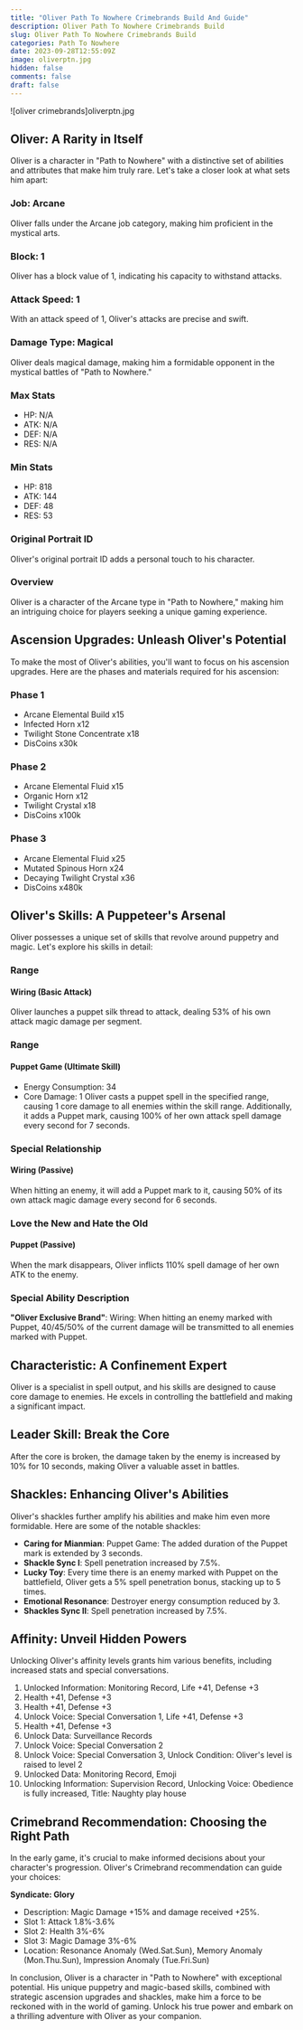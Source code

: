 ```yaml
---
title: "Oliver Path To Nowhere Crimebrands Build And Guide"
description: Oliver Path To Nowhere Crimebrands Build
slug: Oliver Path To Nowhere Crimebrands Build 
categories: Path To Nowhere
date: 2023-09-28T12:55:09Z
image: oliverptn.jpg
hidden: false
comments: false
draft: false
---
```


![oliver crimebrands]oliverptn.jpg

## Oliver: A Rarity in Itself

Oliver is a character in "Path to Nowhere" with a distinctive set of abilities and attributes that make him truly rare. Let's take a closer look at what sets him apart:

### Job: Arcane
Oliver falls under the Arcane job category, making him proficient in the mystical arts.

### Block: 1
Oliver has a block value of 1, indicating his capacity to withstand attacks.

### Attack Speed: 1
With an attack speed of 1, Oliver's attacks are precise and swift.

### Damage Type: Magical
Oliver deals magical damage, making him a formidable opponent in the mystical battles of "Path to Nowhere."

### Max Stats
- HP: N/A
- ATK: N/A
- DEF: N/A
- RES: N/A

### Min Stats
- HP: 818
- ATK: 144
- DEF: 48
- RES: 53

### Original Portrait ID
Oliver's original portrait ID adds a personal touch to his character.

### Overview
Oliver is a character of the Arcane type in "Path to Nowhere," making him an intriguing choice for players seeking a unique gaming experience.

## Ascension Upgrades: Unleash Oliver's Potential

To make the most of Oliver's abilities, you'll want to focus on his ascension upgrades. Here are the phases and materials required for his ascension:

### Phase 1
- Arcane Elemental Build x15
- Infected Horn x12
- Twilight Stone Concentrate x18
- DisCoins x30k

### Phase 2
- Arcane Elemental Fluid x15
- Organic Horn x12
- Twilight Crystal x18
- DisCoins x100k

### Phase 3
- Arcane Elemental Fluid x25
- Mutated Spinous Horn x24
- Decaying Twilight Crystal x36
- DisCoins x480k

## Oliver's Skills: A Puppeteer's Arsenal

Oliver possesses a unique set of skills that revolve around puppetry and magic. Let's explore his skills in detail:

### Range
#### Wiring (Basic Attack)
Oliver launches a puppet silk thread to attack, dealing 53% of his own attack magic damage per segment.

### Range
#### Puppet Game (Ultimate Skill)
- Energy Consumption: 34
- Core Damage: 1
Oliver casts a puppet spell in the specified range, causing 1 core damage to all enemies within the skill range. Additionally, it adds a Puppet mark, causing 100% of her own attack spell damage every second for 7 seconds.

### Special Relationship
#### Wiring (Passive)
When hitting an enemy, it will add a Puppet mark to it, causing 50% of its own attack magic damage every second for 6 seconds.

### Love the New and Hate the Old
#### Puppet (Passive)
When the mark disappears, Oliver inflicts 110% spell damage of her own ATK to the enemy.

### Special Ability Description
**"Oliver Exclusive Brand"**: Wiring: When hitting an enemy marked with Puppet, 40/45/50% of the current damage will be transmitted to all enemies marked with Puppet.

## Characteristic: A Confinement Expert

Oliver is a specialist in spell output, and his skills are designed to cause core damage to enemies. He excels in controlling the battlefield and making a significant impact.

## Leader Skill: Break the Core

After the core is broken, the damage taken by the enemy is increased by 10% for 10 seconds, making Oliver a valuable asset in battles.

## Shackles: Enhancing Oliver's Abilities

Oliver's shackles further amplify his abilities and make him even more formidable. Here are some of the notable shackles:

- **Caring for Mianmian**: Puppet Game: The added duration of the Puppet mark is extended by 3 seconds.
- **Shackle Sync I**: Spell penetration increased by 7.5%.
- **Lucky Toy**: Every time there is an enemy marked with Puppet on the battlefield, Oliver gets a 5% spell penetration bonus, stacking up to 5 times.
- **Emotional Resonance**: Destroyer energy consumption reduced by 3.
- **Shackles Sync II**: Spell penetration increased by 7.5%.

## Affinity: Unveil Hidden Powers

Unlocking Oliver's affinity levels grants him various benefits, including increased stats and special conversations.

1. Unlocked Information: Monitoring Record, Life +41, Defense +3
2. Health +41, Defense +3
3. Health +41, Defense +3
4. Unlock Voice: Special Conversation 1, Life +41, Defense +3
5. Health +41, Defense +3
6. Unlock Data: Surveillance Records
7. Unlock Voice: Special Conversation 2
8. Unlock Voice: Special Conversation 3, Unlock Condition: Oliver's level is raised to level 2
9. Unlocked Data: Monitoring Record, Emoji
10. Unlocking Information: Supervision Record, Unlocking Voice: Obedience is fully increased, Title: Naughty play house

## Crimebrand Recommendation: Choosing the Right Path

In the early game, it's crucial to make informed decisions about your character's progression. Oliver's Crimebrand recommendation can guide your choices:

**Syndicate: Glory**
- Description: Magic Damage +15% and damage received +25%.
- Slot 1: Attack 1.8%-3.6%
- Slot 2: Health 3%-6%
- Slot 3: Magic Damage 3%-6%
- Location: Resonance Anomaly (Wed.Sat.Sun), Memory Anomaly (Mon.Thu.Sun), Impression Anomaly (Tue.Fri.Sun)

In conclusion, Oliver is a character in "Path to Nowhere" with exceptional potential. His unique puppetry and magic-based skills, combined with strategic ascension upgrades and shackles, make him a force to be reckoned with in the world of gaming. Unlock his true power and embark on a thrilling adventure with Oliver as your companion.